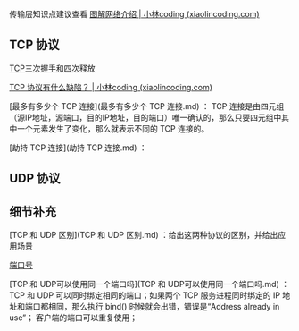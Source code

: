 传输层知识点建议查看 [图解网络介绍 | 小林coding (xiaolincoding.com)](https://xiaolincoding.com/network/#适合什么群体)



## TCP 协议

 [TCP三次握手和四次释放](TCP三次握手和四次释放.md) 

 [TCP 协议有什么缺陷？ | 小林coding (xiaolincoding.com)](https://xiaolincoding.com/network/3_tcp/tcp_problem.html#升级-tcp-的工作很困难)

 [最多有多少个 TCP 连接](最多有多少个 TCP 连接.md) ： TCP 连接是由四元组（源IP地址，源端口，目的IP地址，目的端口）唯一确认的，那么只要四元组中其中一个元素发生了变化，那么就表示不同的 TCP 连接的。

 [劫持 TCP 连接](劫持 TCP 连接.md) ：



## UDP 协议





## 细节补充

 [TCP 和 UDP 区别](TCP 和 UDP 区别.md) ：给出这两种协议的区别，并给出应用场景

 [端口号](端口号.md) 

 [TCP 和 UDP可以使用同一个端口吗](TCP 和 UDP可以使用同一个端口吗.md) ：TCP 和 UDP 可以同时绑定相同的端口；如果两个 TCP 服务进程同时绑定的 IP 地址和端口都相同，那么执行 bind() 时候就会出错，错误是“Address already in use”； 客户端的端口可以重复使用；







